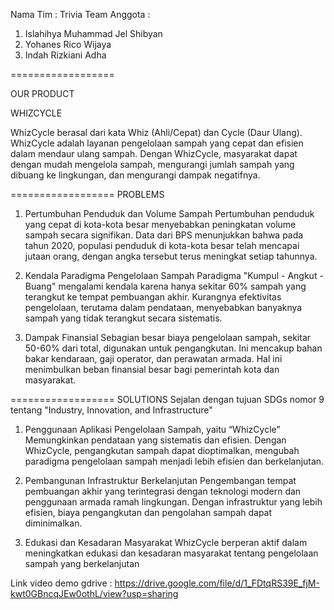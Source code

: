 Nama Tim : Trivia Team
Anggota :

1. Islahihya Muhammad Jel Shibyan
2. Yohanes Rico Wijaya
3. Indah Rizkiani Adha

==================

OUR PRODUCT

WHIZCYCLE

WhizCycle berasal dari kata Whiz (Ahli/Cepat) dan Cycle (Daur Ulang). WhizCycle adalah layanan pengelolaan sampah yang cepat dan efisien dalam mendaur ulang sampah. Dengan WhizCycle, masyarakat dapat dengan mudah mengelola sampah, mengurangi jumlah sampah yang dibuang ke lingkungan, dan mengurangi dampak negatifnya.


==================
PROBLEMS
1. Pertumbuhan Penduduk dan Volume Sampah 
    Pertumbuhan penduduk yang cepat di kota-kota besar menyebabkan peningkatan volume sampah secara signifikan. Data dari BPS menunjukkan bahwa pada tahun 2020, populasi penduduk di kota-kota besar telah mencapai jutaan orang, dengan angka tersebut terus meningkat setiap tahunnya.

2. Kendala Paradigma Pengelolaan Sampah
    Paradigma "Kumpul - Angkut - Buang" mengalami kendala karena hanya sekitar 60% sampah yang terangkut ke tempat pembuangan akhir. Kurangnya efektivitas pengelolaan, terutama dalam pendataan, menyebabkan banyaknya sampah yang tidak terangkut secara sistematis.

3. Dampak Finansial
    Sebagian besar biaya pengelolaan sampah, sekitar 50-60% dari total, digunakan untuk pengangkutan. Ini mencakup bahan bakar kendaraan, gaji operator, dan perawatan armada. Hal ini menimbulkan beban finansial besar bagi pemerintah kota dan masyarakat.


==================
SOLUTIONS
Sejalan dengan tujuan SDGs nomor 9 tentang "Industry, Innovation, and Infrastructure"

1. Penggunaan Aplikasi Pengelolaan Sampah, yaitu “WhizCycle"
    Memungkinkan pendataan yang sistematis dan efisien. Dengan WhizCycle, pengangkutan sampah dapat dioptimalkan, mengubah paradigma pengelolaan sampah menjadi lebih efisien dan berkelanjutan.

2. Pembangunan Infrastruktur Berkelanjutan
    Pengembangan tempat pembuangan akhir yang terintegrasi dengan teknologi modern dan penggunaan armada ramah lingkungan. Dengan infrastruktur yang lebih efisien, biaya pengangkutan dan pengolahan sampah dapat diminimalkan.

3. Edukasi dan Kesadaran Masyarakat
    WhizCycle  berperan aktif dalam meningkatkan edukasi dan kesadaran masyarakat tentang pengelolaan sampah yang berkelanjutan



Link video demo gdrive : https://drive.google.com/file/d/1_FDtqRS39E_fjM-kwt0GBncqJEw0othL/view?usp=sharing